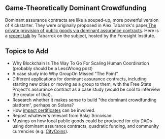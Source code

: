 ## Game-Theoretically Dominant Crowdfunding

Dominant assurance contracts are like a souped-up, more powerful version of Kickstarter. They were originally proposed in Alex Tabarrok's paper,[The private provision of public goods via dominant assurance contracts](https://mason.gmu.edu/~atabarro/PrivateProvision.pdf). Here is a [recent talk](https://foresight.org/salon/dominant-assurance-contracts-alex-tabarrok-george-mason-university/) by Tabarrok on the subject, hosted by the Foresight Institute.

## Topics to Add

- Why Blockchain Is The Way To Go For Scaling Human Coordination (probably should be a LessWrong post)
- A case study into Why GroupOn Missed "The Point"
- Different applications for dominant assurance contracts, including starting new cities or moving as a group to them, with the Free State Project's assurance contract as a case study (would be cool to interview the creator of that).
- Research whether it makes sense to build "the dominant crowdfunding platform", perhaps on Solana?
- How [impact certificates](www.impactcertificates.com) can be involved.
- Repost whatever's relevant from Balaji Srinivisan
- Musings on how local public goods could be produced for city DAOs using dominant assurance contracts, quadratic funding, and community currencies (e.g. [CityCoins](citycoincs.co)).
